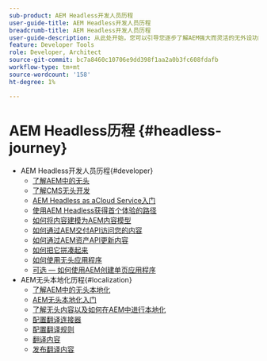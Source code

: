 ```yaml
---
sub-product: AEM Headless开发人员历程
user-guide-title: AEM Headless开发人员历程
breadcrumb-title: AEM Headless开发人员历程
user-guide-description: 从此处开始，您可以引导您逐步了解AEM强大而灵活的无外设功能、其功能，以及如何在您的项目中利用这些功能。
feature: Developer Tools
role: Developer, Architect
source-git-commit: bc7a8460c10706e9dd398f1aa2a0b3fc608fdafb
workflow-type: tm+mt
source-wordcount: '158'
ht-degree: 1%

---
```



# AEM Headless历程 {#headless-journey}

+ AEM Headless开发人员历程{#developer}
   + [了解AEM中的无头](developer/overview.md)
   + [了解CMS无头开发](developer/learn-about.md)
   + [AEM Headless as aCloud Service入门](developer/getting-started.md)
   + [使用AEM Headless获得首个体验的路径](developer/path-to-first-experience.md)
   + [如何将内容建模为AEM内容模型](developer/model-your-content.md)
   + [如何通过AEM交付API访问您的内容](developer/access-your-content.md)
   + [如何通过AEM资产API更新内容](developer/update-your-content.md)
   + [如何把它拼凑起来](developer/put-it-all-together.md)
   + [如何使用无头应用程序](developer/go-live.md)
   + [可选 — 如何使用AEM创建单页应用程序](developer/create-spa.md)
+ AEM无头本地化历程{#localization}
   + [了解AEM中的无头本地化](localization/overview.md)
   + [AEM无头本地化入门](localization/getting-started.md)
   + [了解无头内容以及如何在AEM中进行本地化](localization/learn-about.md)
   + [配置翻译连接器](localization/configure-connector.md)
   + [配置翻译规则](localization/translation-rules.md)
   + [翻译内容](localization/translate-content.md)
   + [发布翻译内容](localization/publish-content.md)
